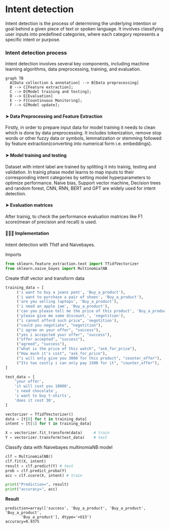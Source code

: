 # Intent detection

Intent detection is the process of determining the underlying intention or goal behind a given piece of text or spoken language. It involves classifying user inputs into predefined categories, where each category represents a specific intent or purpose.


### Intent detection process

Intent detection involves several key components, including machine learning algorithms, data preprocessing, training, and evaluation.

```mermaid
graph TB
  A[Data collection & annotation] --> B[Data preprocessing]
  B --> C[Feature extraction];
  C --> D[Model training and testing];
  D --> E[Evaluation]
  E --> F[Countinuous Monitoring];
  F --> G[Model update];
```

#### ➤ Data Preprocessing and Feature Extraction

Firstly, in order to prepare input data for model training it needs to clean which is done by data preprocessing. It includes tokenization, remove stop words or other fuzzy data or symbols, lemmatization or stemming followed by feature extraction(converting into numerical form i.e. embeddings).

#### ➤ Model training and testing

Dataset with intent label are trained by splitting it into trainig, testing and validation. In trainig phase model learns to map inputs to their corresponding intent categories by setting model hyperparameters to optimize performance. Naive bias, Support vector machine, Decision trees and random forest, CNN, RNN, BERT and GPT are widely used for intent detection.

#### ➤ Evaluation matrices

After trainig, to check the performance evaluation matrices like F1 score(mean of precision and recall) is used.

#### 👩🏻‍💻 Implementation

Intent detection with Tfidf and Naivebayes.

Imports

```py
from sklearn.feature_extraction.text import TfidfVectorizer
from sklearn.naive_bayes import MultinomialNB
```

Create tfidf vector and transform data

```py
training_data = [
     ('i want to buy a jeans pent', 'Buy_a_product'),
     ('i want to purchase a pair of shoes', 'Buy_a_product'),
     ('are you selling laptops', 'Buy_a_product'),
     ('i need an apple jam', 'Buy_a_product'),
     ('can you please tell me the price of this product', 'Buy_a_product'),
     ('please give me some discount.', 'negotition'),
     ("i cannot afford such price", 'negotition'),
     ("could you negotiate", "negotition"),
     ("i agree on your offer", "success"),
     ("yes i accepcted your offer", "success"),
     ("offer accepted", "success"),
     ("agreed", "success"),
     ("what is the price of this watch", "ask_for_price"),
     ("How much it's cost", "ask_for_price"),
     ("i will only give you 3000 for this product", "counter_offer"),
     ("Its too costly i can only pay 1500 for it", "counter_offer"),
]

test_data = [
    'your offer',
    'it will cost you 10000',
    'i need chocolate',
    'i want to buy t-shirts',
    'does it cost 30',
]

vectorizer = TfidfVectorizer()
data = [t[0] for t in training_data]
intent = [t[1] for t in training_data]

X = vectorizer.fit_transform(data)     # train
Y = vectorizer.transform(test_data)    # test
```

Classify data with Naivebayes multinomiaNB model

```py
clf = MultinomialNB()
clf.fit(X, intent)              
result = clf.predict(Y) # test
prob = clf.predict_proba(Y)
acc = clf.score(X, intent) # train

print("Prediction=", result)
print("accuracy=", acc)
```

**Result**

```shell
prediction=array(['success', 'Buy_a_product', 'Buy_a_product', 'Buy_a_product',
       'Buy_a_product'], dtype='<U13')
accuracy=0.9375
```